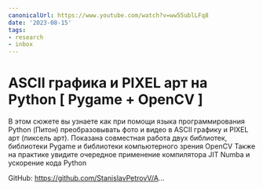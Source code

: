 ```yaml
---
canonicalUrl: https://www.youtube.com/watch?v=ww55ublLFq8
date: '2023-08-15'
tags:
- research
- inbox
---
```


# ASCII графика и PIXEL арт на Python [ Pygame + OpenCV ]

В этом сюжете вы узнаете как при помощи языка программирования Python (Питон) преобразовывать фото и видео в ASCII графику и PIXEL арт (пиксель арт).
Показана совместная работа двух библиотек, библиотеки Pygame и библиотеки компьютерного зрения OpenCV
Также на практике увидите очередное применение компилятора JIT Numba и ускорение кода Python

GitHub:
https://github.com/StanislavPetrovV/A...
